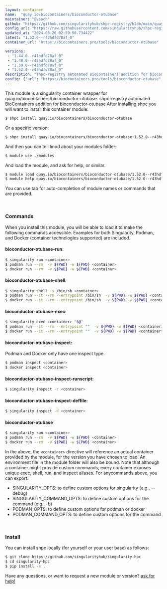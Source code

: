 ```yaml
---
layout: container
name:  "quay.io/biocontainers/bioconductor-otubase"
maintainer: "@vsoch"
github: "https://github.com/singularityhub/shpc-registry/blob/main/quay.io/biocontainers/bioconductor-otubase/container.yaml"
config_url: "https://raw.githubusercontent.com/singularityhub/shpc-registry/main/quay.io/biocontainers/bioconductor-otubase/container.yaml"
updated_at: "2024-08-26 02:59:56.734422"
latest: "1.52.0--r43hdfd78af_0"
container_url: "https://biocontainers.pro/tools/bioconductor-otubase"

versions:
 - "1.44.0--r41hdfd78af_0"
 - "1.48.0--r42hdfd78af_0"
 - "1.50.0--r43hdfd78af_0"
 - "1.52.0--r43hdfd78af_0"
description: "shpc-registry automated BioContainers addition for bioconductor-otubase"
config: {"url": "https://biocontainers.pro/tools/bioconductor-otubase", "maintainer": "@vsoch", "description": "shpc-registry automated BioContainers addition for bioconductor-otubase", "latest": {"1.52.0--r43hdfd78af_0": "sha256:5faac5b405d540dfc92537decd7a1761325d7e0d1aa2a3d17c4ef7588988ffce"}, "tags": {"1.44.0--r41hdfd78af_0": "sha256:52f0b8efd231174b4ea641201566a4a560a5286aa43aeecf6cb48050f90eb8c6", "1.48.0--r42hdfd78af_0": "sha256:ee21251070861c38f614e749c4af9a347b018ed6df9f65985941e6f6675a0a7d", "1.50.0--r43hdfd78af_0": "sha256:f9f8ac5a5c6d55be70ad966983d59858e486d88f6d371679024897cbd09d98f9", "1.52.0--r43hdfd78af_0": "sha256:5faac5b405d540dfc92537decd7a1761325d7e0d1aa2a3d17c4ef7588988ffce"}, "docker": "quay.io/biocontainers/bioconductor-otubase"}
---
```


This module is a singularity container wrapper for quay.io/biocontainers/bioconductor-otubase.
shpc-registry automated BioContainers addition for bioconductor-otubase
After [installing shpc](#install) you will want to install this container module:


```bash
$ shpc install quay.io/biocontainers/bioconductor-otubase
```

Or a specific version:

```bash
$ shpc install quay.io/biocontainers/bioconductor-otubase:1.52.0--r43hdfd78af_0
```

And then you can tell lmod about your modules folder:

```bash
$ module use ./modules
```

And load the module, and ask for help, or similar.

```bash
$ module load quay.io/biocontainers/bioconductor-otubase/1.52.0--r43hdfd78af_0
$ module help quay.io/biocontainers/bioconductor-otubase/1.52.0--r43hdfd78af_0
```

You can use tab for auto-completion of module names or commands that are provided.

<br>

### Commands

When you install this module, you will be able to load it to make the following commands accessible.
Examples for both Singularity, Podman, and Docker (container technologies supported) are included.

#### bioconductor-otubase-run:

```bash
$ singularity run <container>
$ podman run --rm  -v ${PWD} -w ${PWD} <container>
$ docker run --rm  -v ${PWD} -w ${PWD} <container>
```

#### bioconductor-otubase-shell:

```bash
$ singularity shell -s /bin/sh <container>
$ podman run --it --rm --entrypoint /bin/sh  -v ${PWD} -w ${PWD} <container>
$ docker run --it --rm --entrypoint /bin/sh  -v ${PWD} -w ${PWD} <container>
```

#### bioconductor-otubase-exec:

```bash
$ singularity exec <container> "$@"
$ podman run --it --rm --entrypoint ""  -v ${PWD} -w ${PWD} <container> "$@"
$ docker run --it --rm --entrypoint ""  -v ${PWD} -w ${PWD} <container> "$@"
```

#### bioconductor-otubase-inspect:

Podman and Docker only have one inspect type.

```bash
$ podman inspect <container>
$ docker inspect <container>
```

#### bioconductor-otubase-inspect-runscript:

```bash
$ singularity inspect -r <container>
```

#### bioconductor-otubase-inspect-deffile:

```bash
$ singularity inspect -d <container>
```



#### bioconductor-otubase

```bash
$ singularity run <container>
$ podman run --rm  -v ${PWD} -w ${PWD} <container>
$ docker run --rm  -v ${PWD} -w ${PWD} <container>
```


In the above, the `<container>` directive will reference an actual container provided
by the module, for the version you have chosen to load. An environment file in the
module folder will also be bound. Note that although a container
might provide custom commands, every container exposes unique exec, shell, run, and
inspect aliases. For anycommands above, you can export:

 - SINGULARITY_OPTS: to define custom options for singularity (e.g., --debug)
 - SINGULARITY_COMMAND_OPTS: to define custom options for the command (e.g., -b)
 - PODMAN_OPTS: to define custom options for podman or docker
 - PODMAN_COMMAND_OPTS: to define custom options for the command

<br>

### Install

You can install shpc locally (for yourself or your user base) as follows:

```bash
$ git clone https://github.com/singularityhub/singularity-hpc
$ cd singularity-hpc
$ pip install -e .
```

Have any questions, or want to request a new module or version? [ask for help!](https://github.com/singularityhub/singularity-hpc/issues)
